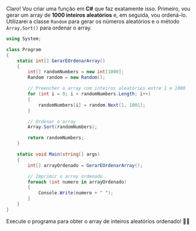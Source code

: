 Claro! Vou criar uma função em **C#** que faz exatamente isso. Primeiro, vou gerar um array de **1000 inteiros aleatórios** e, em seguida, vou ordená-lo. Utilizarei a classe `Random` para gerar os números aleatórios e o método `Array.Sort()` para ordenar o array.

```csharp
using System;

class Program
{
    static int[] GerarEOrdenarArray()
    {
        int[] randomNumbers = new int[1000];
        Random random = new Random();

        // Preencher o array com inteiros aleatórios entre 1 e 1000
        for (int i = 0; i < randomNumbers.Length; i++)
        {
            randomNumbers[i] = random.Next(1, 1001);
        }

        // Ordenar o array
        Array.Sort(randomNumbers);

        return randomNumbers;
    }

    static void Main(string[] args)
    {
        int[] arrayOrdenado = GerarEOrdenarArray();

        // Imprimir o array ordenado
        foreach (int numero in arrayOrdenado)
        {
            Console.Write(numero + " ");
        }
    }
}
```

Execute o programa para obter o array de inteiros aleatórios ordenado! 🎲🔢